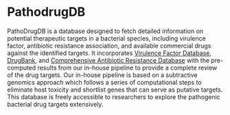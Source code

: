 # PathodrugDB

PathoDrugDB is a database designed to fetch detailed information on potential therapeutic targets in a bacterial species, including virulence factor, antibiotic resistance association, and available commercial drugs against the identified targets.
            It incorporates <a href="http://www.mgc.ac.cn/VFs/">Virulence Factor Database</a>, <a href="https://go.drugbank.com/">DrugBank</a>, and <a href="https://card.mcmaster.ca/">Comprehensive Antibiotic Resistance Database</a> with the pre-computed results from our in-house pipeline to provide a complete review of the drug targets. 
            Our in-house pipeline is based on a subtractive genomics approach which follows a series of computational steps to eliminate host toxicity and shortlist genes that can serve as putative targets. This database is freely accessible to researchers to explore the pathogenic bacterial drug targets extensively.
            
